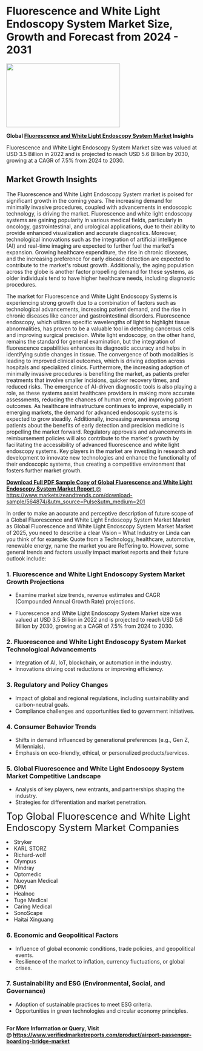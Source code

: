 <H1>Fluorescence and White Light Endoscopy System Market Size, Growth and Forecast from 2024 - 2031</H1><img class="aligncenter size-medium wp-image-584254" src="https://thirdeyenews.in/wp-content/uploads/2024/09/Global-Market-Research-300x168.jpeg" alt="" width="300" height="168" /><p><strong>Global&nbsp;<a href="https://www.marketsizeandtrends.com/download-sample/564874/&amp;utm_source=Pulse&amp;utm_medium=201">Fluorescence and White Light Endoscopy System Market</a> Insights</strong></p><p>Fluorescence and White Light Endoscopy System Market size was valued at USD 3.5 Billion in 2022 and is projected to reach USD 5.6 Billion by 2030, growing at a CAGR of 7.5% from 2024 to 2030.</p><p><h2>Market Growth Insights</h2> <p>The Fluorescence and White Light Endoscopy System market is poised for significant growth in the coming years. The increasing demand for minimally invasive procedures, coupled with advancements in endoscopic technology, is driving the market. Fluorescence and white light endoscopy systems are gaining popularity in various medical fields, particularly in oncology, gastrointestinal, and urological applications, due to their ability to provide enhanced visualization and accurate diagnostics. Moreover, technological innovations such as the integration of artificial intelligence (AI) and real-time imaging are expected to further fuel the market's expansion. Growing healthcare expenditure, the rise in chronic diseases, and the increasing preference for early disease detection are expected to contribute to the market's robust growth. Additionally, the aging population across the globe is another factor propelling demand for these systems, as older individuals tend to have higher healthcare needs, including diagnostic procedures.</p> <p><a href="#"></a></p> <p>The market for Fluorescence and White Light Endoscopy Systems is experiencing strong growth due to a combination of factors such as technological advancements, increasing patient demand, and the rise in chronic diseases like cancer and gastrointestinal disorders. Fluorescence endoscopy, which utilizes specific wavelengths of light to highlight tissue abnormalities, has proven to be a valuable tool in detecting cancerous cells and improving surgical precision. White light endoscopy, on the other hand, remains the standard for general examination, but the integration of fluorescence capabilities enhances its diagnostic accuracy and helps in identifying subtle changes in tissue. The convergence of both modalities is leading to improved clinical outcomes, which is driving adoption across hospitals and specialized clinics. Furthermore, the increasing adoption of minimally invasive procedures is benefiting the market, as patients prefer treatments that involve smaller incisions, quicker recovery times, and reduced risks. The emergence of AI-driven diagnostic tools is also playing a role, as these systems assist healthcare providers in making more accurate assessments, reducing the chances of human error, and improving patient outcomes. As healthcare infrastructure continues to improve, especially in emerging markets, the demand for advanced endoscopic systems is expected to grow steadily. Additionally, increasing awareness among patients about the benefits of early detection and precision medicine is propelling the market forward. Regulatory approvals and advancements in reimbursement policies will also contribute to the market's growth by facilitating the accessibility of advanced fluorescence and white light endoscopy systems. Key players in the market are investing in research and development to innovate new technologies and enhance the functionality of their endoscopic systems, thus creating a competitive environment that fosters further market growth. <p><a href="#"></p><p><span class=""><strong>Download Full PDF Sample Copy of Global Fluorescence and White Light Endoscopy System Market Report</strong> @ <a href="https://www.marketsizeandtrends.com/download-sample/564874/&amp;utm_source=Pulse&amp;utm_medium=201" target="_blank">https://www.marketsizeandtrends.com/download-sample/564874/&amp;utm_source=Pulse&amp;utm_medium=201</a></span></p><p>In order to make an accurate and perceptive description of future scope of a Global&nbsp;Fluorescence and White Light Endoscopy System Market Market as Global&nbsp;Fluorescence and White Light Endoscopy System Market Market of 2025, you need to describe a clear Vision &ndash; What Industry or Linda can you think of for example: Quote from a Technology, healthcare, automotive, renewable energy, name the market you are Reffering to. However, some general trends and factors usually impact market reports and their future outlook include:</p><h3>1.&nbsp;<strong>Fluorescence and White Light Endoscopy System Market Growth Projections</strong></h3><ul><li>Examine market size trends, revenue estimates and CAGR (Compounded Annual Growth Rate) projections.</li><li><p>Fluorescence and White Light Endoscopy System Market size was valued at USD 3.5 Billion in 2022 and is projected to reach USD 5.6 Billion by 2030, growing at a CAGR of 7.5% from 2024 to 2030.</p></li></ul><h3>2.&nbsp;<strong>Fluorescence and White Light Endoscopy System Market Technological Advancements</strong></h3><ul><li>Integration of AI, IoT, blockchain, or automation in the industry.</li><li>Innovations driving cost reductions or improving efficiency.</li></ul><h3>3.&nbsp;<strong>Regulatory and Policy Changes</strong></h3><ul><li>Impact of global and regional regulations, including sustainability and carbon-neutral goals.</li><li>Compliance challenges and opportunities tied to government initiatives.</li></ul><h3>4.&nbsp;<strong>Consumer Behavior Trends</strong></h3><ul><li>Shifts in demand influenced by generational preferences (e.g., Gen Z, Millennials).</li><li>Emphasis on eco-friendly, ethical, or personalized products/services.</li></ul><h3>5.&nbsp;<strong>Global Fluorescence and White Light Endoscopy System Market Competitive Landscape</strong></h3><ul><li>Analysis of key players, new entrants, and partnerships shaping the industry.</li><li>Strategies for differentiation and market penetration.</li></ul><p data-pm-slice="1 1 []"><span style="color: inherit; font-family: inherit; font-size: 25px;">Top Global Fluorescence and White Light Endoscopy System Market Companies</span></p><div class="" data-test-id=""><p><li>Stryker</li><li> KARL STORZ</li><li> Richard-wolf</li><li> Olympus</li><li> Mindray</li><li> Optomedic</li><li> Nuoyuan Medical</li><li> DPM</li><li> Healnoc</li><li> Tuge Medical</li><li> Caring Medical</li><li> SonoScape</li><li> Haitai Xinguang</li></p></div><h3>6.&nbsp;<strong>Economic and Geopolitical Factors</strong></h3><ul><li>Influence of global economic conditions, trade policies, and geopolitical events.</li><li>Resilience of the market to inflation, currency fluctuations, or global crises.</li></ul><h3>7.&nbsp;<strong>Sustainability and ESG (Environmental, Social, and Governance)</strong></h3><ul><li>Adoption of sustainable practices to meet ESG criteria.</li><li>Opportunities in green technologies and circular economy principles.</li></ul><h2><strong style="font-size: 14px;">For More Information or Query, Visit @&nbsp;</strong><a style="background-color: #ffffff; font-size: 14px;" href="https://www.marketsizeandtrends.com/report/fluorescence-and-white-light-endoscopy-system-market/" target="_blank">https://www.verifiedmarketreports.com/product/airport-passenger-boarding-bridge-market</a></h2>

